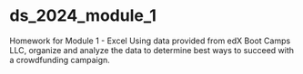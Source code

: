 # ds_2024_module_1
Homework for Module 1 - Excel
Using data provided from edX Boot Camps LLC, organize and analyze the data to determine best ways to succeed with a crowdfunding campaign. 
